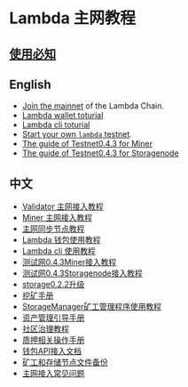 # Lambda 主网教程

## [使用必知](must-known-cn.md)


## English
- [Join the mainnet](./docs/join-mainnet.md) of the Lambda Chain.
- [Lambda wallet toturial](./Lambda-wallet-instructions.md)
- [Lambda cli toturial](./docs/lambdacli/README.md)
- [Start your own `lambda` testnet](./docs/deploy-testnet.md).
- [The guide of Testnet0.4.3 for Miner](./Testnet0.4.3-Miner-guide-en.md)
- [The guide of Testnet0.4.3 for Storagenode](./Testnet0.4.3-Storagenode-configure-en.md)

## 中文
- [Validator 主网接入教程](./主网接入教程(Validator).md)
- [Miner 主网接入教程](./主网接入流程(Miner).md)
- [主网同步节点教程](./主网同步节点教程.md)
- [Lambda 钱包使用教程](./Lambda钱包使用说明.md)
- [Lambda cli 使用教程](./docs/lambdacli/README.md)
- [测试网0.4.3Miner接入教程](Testnet0.4.3-Miner-guide.md)
- [测试网0.4.3Storagenode接入教程](./Testnet0.4.3-Storagenode-configure.md)
- [storage0.2.2升级](./storage0.2.2-upgrade.md)
- [挖矿手册](./lambda-store-v0.2.2-store-and-mining.md)
- [StorageManager矿工管理程序使用教程](./StorageManager-Guide0.1.11.md)
- [资产管理引导手册](./资产管理引导手册.md)
- [社区治理教程](./governance.md)
- [质押相关操作手册](./质押相关操作手册.md)
- [钱包API接入文档](./Lambda-Wallet-Interface.md) 
- [矿工和存储节点文件备份](./StorageFile-Backup.md)
- [主网接入常见问题](FAQ.md)
